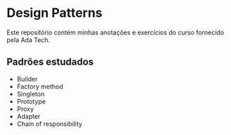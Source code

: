 # Design Patterns

Este repositório contém minhas anotações e exercícios do curso fornecido pela Ada Tech.

## Padrões estudados

- Builder
- Factory method
- Singleton
- Prototype
- Proxy
- Adapter
- Chain of responsibility
